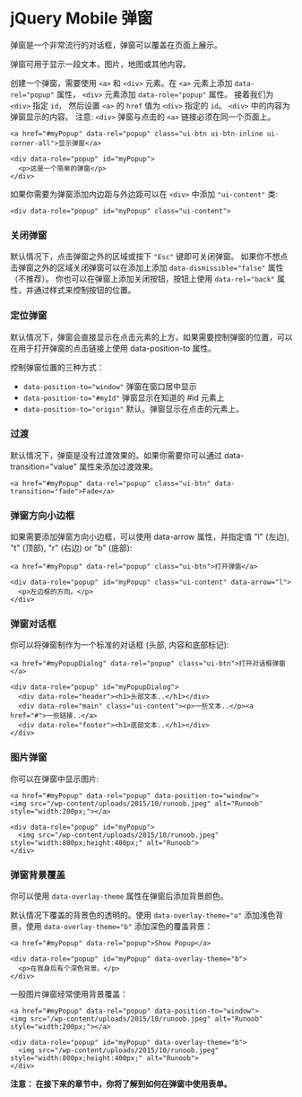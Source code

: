 # jQuery Mobile 弹窗

弹窗是一个非常流行的对话框，弹窗可以覆盖在页面上展示。

弹窗可用于显示一段文本，图片，地图或其他内容。

创建一个弹窗，需要使用 `<a>` 和 `<div>` 元素。在 `<a>` 元素上添加 `data-rel="popup"` 属性， `<div>` 元素添加 `data-role="popup"` 属性。 接着我们为 `<div>` 指定 `id`， 然后设置 `<a>` 的 `href` 值为 `<div>` 指定的 `id`。 `<div>` 中的内容为弹窗显示的内容。
注意: `<div>` 弹窗与点击的 `<a>` 链接必须在同一个页面上。

	<a href="#myPopup" data-rel="popup" class="ui-btn ui-btn-inline ui-corner-all">显示弹窗</a>
	
	<div data-role="popup" id="myPopup">
	  <p>这是一个简单的弹窗</p>
	</div>

如果你需要为弹窗添加内边距与外边距可以在 `<div>` 中添加 `"ui-content"` 类:

	<div data-role="popup" id="myPopup" class="ui-content">

### 关闭弹窗

默认情况下，点击弹窗之外的区域或按下 `"Esc"` 键即可关闭弹窗。 如果你不想点击弹窗之外的区域关闭弹窗可以在添加上添加 `data-dismissible="false"` 属性（不推荐）。 你也可以在弹窗上添加关闭按钮，按钮上使用 `data-rel="back"` 属性，并通过样式来控制按钮的位置。

### 定位弹窗

默认情况下，弹窗会直接显示在点击元素的上方，如果需要控制弹窗的位置，可以在用于打开弹窗的点击链接上使用 data-position-to 属性。

控制弹窗位置的三种方式：

- `data-position-to="window"` 弹窗在窗口居中显示
- `data-position-to="#myId"` 弹窗显示在知道的 #id 元素上
- `data-position-to="origin"` 默认。弹窗显示在点击的元素上。

### 过渡

默认情况下，弹窗是没有过渡效果的。如果你需要你可以通过 data-transition="value" 属性来添加过渡效果。

	<a href="#myPopup" data-rel="popup" class="ui-btn" data-transition="fade">Fade</a>

### 弹窗方向小边框

如果需要添加弹窗方向小边框，可以使用 data-arrow 属性，并指定值 "l" (左边), "t" (顶部), "r" (右边) or "b" (底部):

	<a href="#myPopup" data-rel="popup" class="ui-btn">打开弹窗</a>
	
	<div data-role="popup" id="myPopup" class="ui-content" data-arrow="l">
	  <p>左边框的方向。</p>
	</div>

### 弹窗对话框

你可以将弹窗制作为一个标准的对话框 (头部, 内容和底部标记):

	<a href="#myPopupDialog" data-rel="popup" class="ui-btn">打开对话框弹窗</a>
	
	<div data-role="popup" id="myPopupDialog">
	  <div data-role="header"><h1>头部文本..</h1></div>
	  <div data-role="main" class="ui-content"><p>一些文本..</p><a href="#">一些链接..</a>
	  <div data-role="footer"><h1>底部文本..</h1></div>
	</div>

### 图片弹窗

你可以在弹窗中显示图片:

	<a href="#myPopup" data-rel="popup" data-position-to="window">
	<img src="/wp-content/uploads/2015/10/runoob.jpeg" alt="Runoob" style="width:200px;"></a>
	
	<div data-role="popup" id="myPopup">
	  <img src="/wp-content/uploads/2015/10/runoob.jpeg" style="width:800px;height:400px;" alt="Runoob">
	</div>

### 弹窗背景覆盖

你可以使用 `data-overlay-theme` 属性在弹窗后添加背景颜色。

默认情况下覆盖的背景色的透明的。使用 `data-overlay-theme="a"` 添加浅色背景，使用 `data-overlay-theme="b"` 添加深色的覆盖背景：

	<a href="#myPopup" data-rel="popup">Show Popup</a>
	
	<div data-role="popup" id="myPopup" data-overlay-theme="b">
	  <p>在我身后有个深色背景。</p>
	</div>

一般图片弹窗经常使用背景覆盖：

	<a href="#myPopup" data-rel="popup" data-position-to="window">
	<img src="/wp-content/uploads/2015/10/runoob.jpeg" alt="Runoob" style="width:200px;"></a>
	
	<div data-role="popup" id="myPopup" data-overlay-theme="b">
	  <img src="/wp-content/uploads/2015/10/runoob.jpeg" style="width:800px;height:400px;" alt="Runoob">
	</div>

**注意： 在接下来的章节中，你将了解到如何在弹窗中使用表单。**
